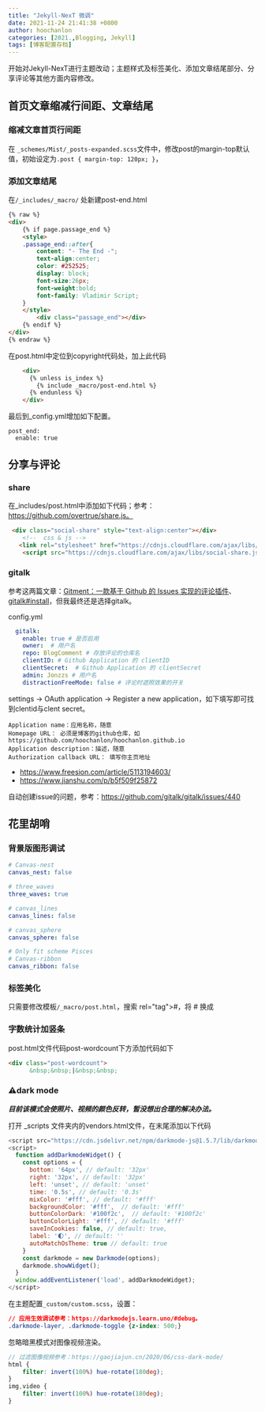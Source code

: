 ```yaml
---
title: "Jekyll-NexT 微调"
date: 2021-11-24 21:41:38 +0800
author: hoochanlon
categories: [2021.,Blogging, Jekyll]
tags: [博客配置存档]
---
```


开始对Jekyll-NexT进行主题改动；主题样式及标签美化、添加文章结尾部分、分享评论等其他方面内容修改。 <!-- more -->

## 首页文章缩减行间距、文章结尾

### 缩减文章首页行间距

在 `_schemes/Mist/_posts-expanded.scss`文件中，修改post的margin-top默认值，初始设定为`.post { margin-top: 120px; }`，

### 添加文章结尾

在`/_includes/_macro/` 处新建post-end.html

```html
{% raw %}
<div>
    {% if page.passage_end %}
    <style>
    .passage_end::after{
        content: "- The End -";
        text-align:center;
        color: #252525;
        display: block;
        font-size:26px;
        font-weight:bold;
        font-family: Vladimir Script;
    }
    </style>
        <div class="passage_end"></div>
    {% endif %}
</div>
{% endraw %}
```
在post.html中定位到copyright代码处，加上此代码

```html
    <div>
      {% unless is_index %}
        {% include _macro/post-end.html %}
      {% endunless %}
    </div>
```

最后到_config.yml增加如下配置。

```
post_end:
  enable: true
```



## 分享与评论

### share

在_includes/post.html中添加如下代码；参考：https://github.com/overtrue/share.js。

```html
 <div class="social-share" style="text-align:center"></div>
    <!--  css & js -->
   <link rel="stylesheet" href="https://cdnjs.cloudflare.com/ajax/libs/social-share.js/1.0.16/css/share.min.css">
    <script src="https://cdnjs.cloudflare.com/ajax/libs/social-share.js/1.0.16/js/social-share.min.js"></script>
```

### gitalk

参考这两篇文章：[Gitment：一款基于 Github 的 Issues 实现的评论插件](https://linux.cn/article-9018-1.html)、[gitalk#install](https://github.com/gitalk/gitalk#install)，但我最终还是选择gitalk。

config.yml

```yaml
  gitalk:
    enable: true # 是否启用
    owner:  # 用户名
    repo: BlogComment # 存放评论的仓库名
    clientID: # Github Application 的 clientID
    clientSecret:  # Github Application 的 clientSecret
    admin: Jonzzs # 用户名
    distractionFreeMode: false # 评论时遮照效果的开关
```

settings -> OAuth application -> Register a new application，如下填写即可找到clentid与clent secret。

```
Application name：应用名称，随意
Homepage URL： 必须是博客的github仓库，如https://github.com/hoochanlon/hoochanlon.github.io
Application description：描述，随意
Authorization callback URL： 填写你主页地址
```

* https://www.freesion.com/article/5113194603/
* https://www.jianshu.com/p/b5f509f25872

自动创建issue的问题，参考：https://github.com/gitalk/gitalk/issues/440



## 花里胡哨

### 背景版图形调试

```yaml
# Canvas-nest
canvas_nest: false

# three_waves
three_waves: true

# canvas_lines
canvas_lines: false

# canvas_sphere
canvas_sphere: false

# Only fit scheme Pisces
# Canvas-ribbon
canvas_ribbon: false
```

### 标签美化

只需要修改模板`/_macro/post.html`，搜索 rel="tag">#，将 # 换成<i class="fa fa-tag"></i>

### 字数统计加竖条

post.html文件代码post-wordcount下方添加代码如下

```html
<div class="post-wordcount">
      &nbsp;&nbsp;|&nbsp;&nbsp;
```

### ⚠️dark mode

***目前该模式会使照片、视频的颜色反转，暂没想出合理的解决办法。***

打开 _scripts 文件夹内的vendors.html文件，在末尾添加以下代码

```js
<script src="https://cdn.jsdelivr.net/npm/darkmode-js@1.5.7/lib/darkmode-js.min.js"></script>
<script>
  function addDarkmodeWidget() {
    const options = {
      bottom: '64px', // default: '32px'
      right: '32px', // default: '32px'
      left: 'unset', // default: 'unset'
      time: '0.5s', // default: '0.3s'
      mixColor: '#fff', // default: '#fff'
      backgroundColor: '#fff',  // default: '#fff'
      buttonColorDark: '#100f2c',  // default: '#100f2c'
      buttonColorLight: '#fff', // default: '#fff'
      saveInCookies: false, // default: true,
      label: '🌓', // default: ''
      autoMatchOsTheme: true // default: true
    }
    const darkmode = new Darkmode(options);
    darkmode.showWidget();
  }
  window.addEventListener('load', addDarkmodeWidget);
</script>
```

在主题配置`_custom/custom.scss`，设置：

```css
// 应用生效调试参考：https://darkmodejs.learn.uno/#debug。
.darkmode-layer, .darkmode-toggle {z-index: 500;}
```

忽略暗黑模式对图像视频渲染。

```scss
// 过滤图像视频参考：https://gaojiajun.cn/2020/06/css-dark-mode/
html {
    filter: invert(100%) hue-rotate(180deg);
}
img,video {
    filter: invert(100%) hue-rotate(180deg);
}
```



